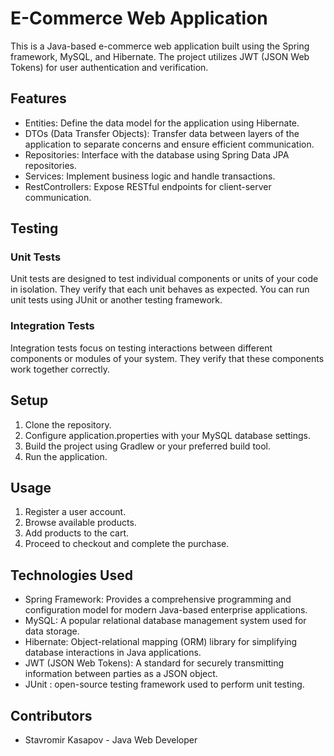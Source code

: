 # E-Commerce Web Application

This is a Java-based e-commerce web application built using the Spring framework, MySQL, and Hibernate. The project utilizes JWT (JSON Web Tokens) for user authentication and verification.

## Features

- Entities: Define the data model for the application using Hibernate.
- DTOs (Data Transfer Objects): Transfer data between layers of the application to separate concerns and ensure efficient communication.
- Repositories: Interface with the database using Spring Data JPA repositories.
- Services: Implement business logic and handle transactions.
- RestControllers: Expose RESTful endpoints for client-server communication.

## Testing

### Unit Tests

Unit tests are designed to test individual components or units of your code in isolation.
They verify that each unit behaves as expected. You can run unit tests using JUnit or another testing framework.

### Integration Tests

Integration tests focus on testing interactions between different components or modules of your system.
They verify that these components work together correctly.

## Setup

1. Clone the repository.
2. Configure application.properties with your MySQL database settings.
3. Build the project using Gradlew or your preferred build tool.
4. Run the application.

## Usage

1. Register a user account.
2. Browse available products.
3. Add products to the cart.
4. Proceed to checkout and complete the purchase.

## Technologies Used

- Spring Framework: Provides a comprehensive programming and configuration model for modern Java-based enterprise applications.
- MySQL: A popular relational database management system used for data storage.
- Hibernate: Object-relational mapping (ORM) library for simplifying database interactions in Java applications.
- JWT (JSON Web Tokens): A standard for securely transmitting information between parties as a JSON object.
- JUnit : open-source testing framework used to perform unit testing.

## Contributors

- Stavromir Kasapov - Java Web Developer